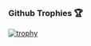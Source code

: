 <!--
**Taichone/Taichone** is a ✨ _special_ ✨ repository because its `README.md` (this file) appears on your GitHub profile.

Here are some ideas to get you started:

- 🔭 I’m currently working on ...
- 🌱 I’m currently learning ...
- 👯 I’m looking to collaborate on ...
- 🤔 I’m looking for help with ...
- 💬 Ask me about ...
- 📫 How to reach me: ...
- 😄 Pronouns: ...
- ⚡ Fun fact: ...
-->

### Github Trophies 🏆
[![trophy](https://github-profile-trophy.vercel.app/?username=taichone&theme=juicyfresh&no-bg=true&rank=-C,-B)](https://github.com/ryo-ma/github-profile-trophy)
